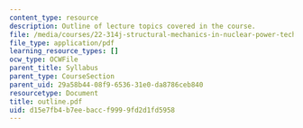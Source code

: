 ```yaml
---
content_type: resource
description: Outline of lecture topics covered in the course.
file: /media/courses/22-314j-structural-mechanics-in-nuclear-power-technology-fall-2006/d15e7fb4b7eebaccf9999fd2d1fd5958_outline.pdf
file_type: application/pdf
learning_resource_types: []
ocw_type: OCWFile
parent_title: Syllabus
parent_type: CourseSection
parent_uid: 29a58b44-08f9-6536-31e0-da8786ceb840
resourcetype: Document
title: outline.pdf
uid: d15e7fb4-b7ee-bacc-f999-9fd2d1fd5958
---
```

